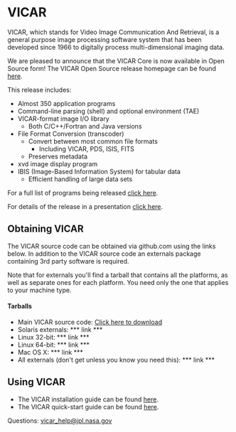 # VICAR
VICAR, which stands for Video Image Communication And Retrieval, is a general purpose image processing software system that has been developed since 1966 to digitally process multi-dimensional imaging data.

We are pleased to announce that the VICAR Core is now available in Open
Source form! The VICAR Open Source release homepage can be found [here](http://www-mipl.jpl.nasa.gov/vicar_open.html).

This release includes:

* Almost 350 application programs
* Command-line parsing (shell) and optional environment (TAE)
* VICAR-format image I/O library
  - Both C/C++/Fortran and Java versions
* File Format Conversion (transcoder)
  - Convert between most common file formats
    - Including VICAR, PDS, ISIS, FITS
  - Preserves metadata
* xvd image display program
* IBIS (Image-Based Information System) for tabular data
  - Efficient handling of large data sets


For a full list of programs being released [click here](http://www-mipl.jpl.nasa.gov/VICAR_OS_contents_v1.0.pdf).

For details of the release in a presentation [click here](http://www-mipl.jpl.nasa.gov/vicar_open_source.pdf).


## Obtaining VICAR

The VICAR source code can be obtained via github.com using the links below. In addition to the VICAR source code an externals package containing 3rd party software is required. 

Note that for externals you'll find a tarball that contains all the platforms, as
well as separate ones for each platform.  You need only the one that
applies to your machine type.


#### Tarballs

* Main VICAR source code:  [Click here to download](https://github.jpl.nasa.gov/MIPL/VICAR/tarball/master)
* Solaris externals:  *** link ***
* Linux 32-bit:  *** link ***
* Linux 64-bit:  *** link ***
* Mac OS X:  *** link ***
* All externals (don't get unless you know you need this): *** link ***

## Using VICAR

* The VICAR installation guide can be found [here](http://www-mipl.jpl.nasa.gov/install/index.html).
* The VICAR quick-start guide can be found [here](http://www-mipl.jpl.nasa.gov/external/vug/vugfinal.html).


Questions:  vicar_help@jpl.nasa.gov
